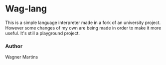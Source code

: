 # Wag-lang
This is a simple language interpreter made in a fork of an university project. However some changes of my own are being made in order to make it more useful. It's still a playground project.

### Author
Wagner Martins